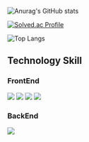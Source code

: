 ![Anurag's GitHub stats](https://github-readme-stats.vercel.app/api?username=Sunja-An&show_icons=true&theme=radical)

[![Solved.ac Profile](http://mazassumnida.wtf/api/generate_badge?boj=sunja1472)](https://solved.ac/sunja1472)

![Top Langs](https://github-readme-stats.vercel.app/api/top-langs/?username=Sunja-An&layout=compact&theme=dark)


## Technology Skill

### FrontEnd
<img src="https://img.shields.io/badge/Next.js-000000?style=for-the-badge&logo=Next.js&logoColor=white"> <img src="https://img.shields.io/badge/Typescript-3178C6?style=for-the-badge&logo=Typescript&logoColor=white"> <img src="https://img.shields.io/badge/Tailwind-06B6D4?style=for-the-badge&logo=tailwindCSS&logoColor=white"> <img src="https://img.shields.io/badge/Docker-2496ED?style=for-the-badge&logo=Docker&logoColor=white">

### BackEnd
<img src="https://img.shields.io/badge/Nest.js-E0234E?style=for-the-badge&logo=Nestjs&logoColor=white"> 
